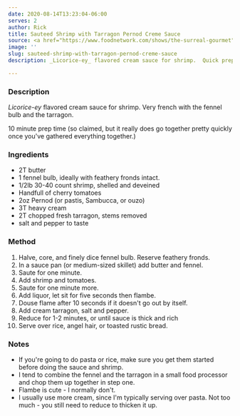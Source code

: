 ```yaml
---
date: 2020-08-14T13:23:04-06:00
serves: 2
author: Rick
title: Sauteed Shrimp with Tarragon Pernod Creme Sauce
source: <a href="https://www.foodnetwork.com/shows/the-surreal-gourmet">Surreal Gourmet</a>
image: ''
slug: sauteed-shrimp-with-tarragon-pernod-creme-sauce
description: _Licorice-ey_ flavored cream sauce for shrimp.  Quick prep time.

---
```

### Description

_Licorice-ey_ flavored cream sauce for shrimp.  Very french with the fennel bulb and the tarragon.

10 minute prep time (so claimed, but it really does go together pretty quickly once you've gathered everything together.)

### Ingredients

* 2T butter
* 1 fennel bulb, ideally with feathery fronds intact.
* 1/2lb 30-40 count shrimp, shelled and deveined
* Handfull of cherry tomatoes
* 2oz Pernod (or pastis, Sambucca, or ouzo)
* 3T heavy cream
* 2T chopped fresh tarragon, stems removed
* salt and pepper to taste

### Method

 1. Halve, core, and finely dice fennel bulb. Reserve feathery fronds.
 2. In a sauce pan (or medium-sized skillet) add butter and fennel.
 3. Saute for one minute.
 4. Add shrimp and tomatoes.
 5. Saute for one minute more.
 6. Add liquor, let sit for five seconds then flambe.
 7. Douse flame after 10 seconds if it doesn't go out by itself.
 8. Add cream tarragon, salt and pepper.
 9. Reduce for 1-2 minutes, or until sauce is thick and rich
10. Serve over rice, angel hair, or toasted rustic bread.

### Notes

* If you're going to do pasta or rice, make sure you get them started before doing the sauce and shrimp.
* I tend to combine the fennel and the tarragon in a small food processor and chop them up together in step one.
* Flambe is cute - I normally don't.
* I usually use more cream, since I'm typically serving over pasta.  Not too much - you still need to reduce to thicken it up.